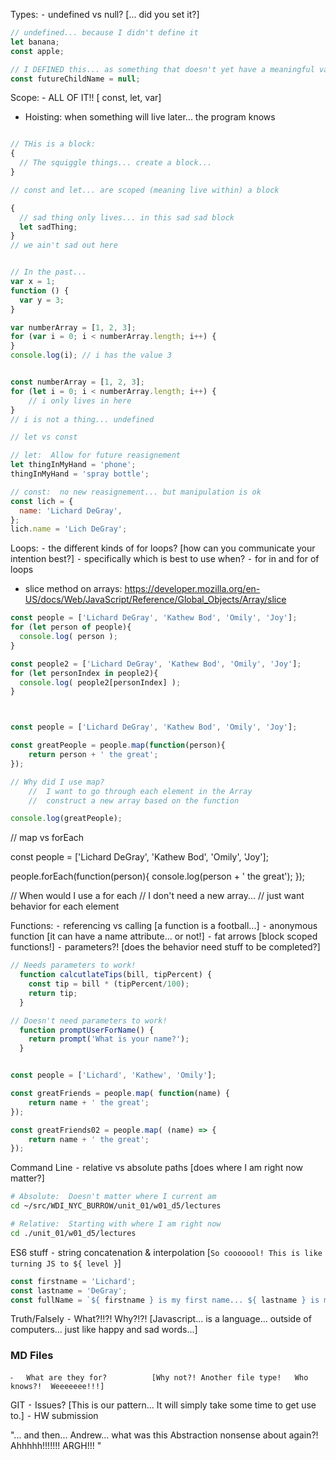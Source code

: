 Types:
	⁃	undefined vs null?      [... did you set it?]

```js
// undefined... because I didn't define it
let banana;
const apple;  

// I DEFINED this... as something that doesn't yet have a meaningful value
const futureChildName = null;
```



Scope:
	-	ALL OF IT!!     [ const, let, var]
  - Hoisting:   when something will live later... the program knows

```js

// THis is a block:
{
  // The squiggle things... create a block...
}

// const and let... are scoped (meaning live within) a block

{  
  // sad thing only lives... in this sad sad block
  let sadThing;    
}
// we ain't sad out here


// In the past...
var x = 1;
function () {
  var y = 3;
}

var numberArray = [1, 2, 3];
for (var i = 0; i < numberArray.length; i++) {
}
console.log(i); // i has the value 3


const numberArray = [1, 2, 3];
for (let i = 0; i < numberArray.length; i++) {
    // i only lives in here
}
// i is not a thing... undefined


```



```js
// let vs const

// let:  Allow for future reasignement
let thingInMyHand = 'phone';
thingInMyHand = 'spray bottle';

// const:  no new reasignement... but manipulation is ok
const lich = {
  name: 'Lichard DeGray',
};
lich.name = 'Lich DeGray';

```


Loops:
	⁃	the different kinds of for loops?                  [how can you communicate your intention best?]
	⁃	specifically which is best to use when?
	⁃	for in and for of loops
  - slice method on arrays:   https://developer.mozilla.org/en-US/docs/Web/JavaScript/Reference/Global_Objects/Array/slice

```js
const people = ['Lichard DeGray', 'Kathew Bod', 'Omily', 'Joy'];
for (let person of people){
  console.log( person );
}

const people2 = ['Lichard DeGray', 'Kathew Bod', 'Omily', 'Joy'];
for (let personIndex in people2){
  console.log( people2[personIndex] );
}



const people = ['Lichard DeGray', 'Kathew Bod', 'Omily', 'Joy'];

const greatPeople = people.map(function(person){
	return person + ' the great';
});

// Why did I use map?
	//  I want to go through each element in the Array
	//  construct a new array based on the function

console.log(greatPeople);
```

// map vs forEach

const people = ['Lichard DeGray', 'Kathew Bod', 'Omily', 'Joy'];

people.forEach(function(person){
	console.log(person + ' the great');
});

// When would I use a for each
		// I don't need a new array...
		// just want behavior for each element




Functions:
	⁃	referencing vs calling        [a function is a football...]
	⁃	anonymous function           [it can have a name attribute... or not!]
	⁃	fat arrows		         			[block scoped functions!]
 	⁃	parameters?!		  	       [does the behavior need stuff to be completed?]


```js  
// Needs parameters to work!
  function calcutlateTips(bill, tipPercent) {
  	const tip = bill * (tipPercent/100);
  	return tip;
  }

// Doesn't need parameters to work!
  function promptUserForName() {
  	return prompt('What is your name?');
  }


const people = ['Lichard', 'Kathew', 'Omily'];

const greatFriends = people.map( function(name) {
	return name + ' the great';
});

const greatFriends02 = people.map( (name) => {
	return name + ' the great';
});

```





Command Line
	⁃	relative vs absolute paths   	[does where I am right now matter?]
```sh
# Absolute:  Doesn't matter where I current am
cd ~/src/WDI_NYC_BURROW/unit_01/w01_d5/lectures

# Relative:  Starting with where I am right now
cd ./unit_01/w01_d5/lectures
```


ES6 stuff
	⁃	string concatenation  & interpolation   		[`So cooooool! This is like turning JS to ${ level }`]
```js
const firstname = 'Lichard';
const lastname = 'DeGray';
const fullName = `${ firstname } is my first name... ${ lastname } is my last name`;
```

Truth/Falsely
	⁃	What?!!?!  Why?!?!    		[Javascript... is a language... outside of computers... just like happy and sad words...]


### MD Files
	⁃	What are they for?			[Why not?! Another file type!   Who knows?!  Weeeeeee!!!]

GIT
	⁃	Issues?						[This is our pattern...  It will simply take some time to get use to.]
	⁃	HW submission


"... and then... Andrew... what was this Abstraction nonsense about again?!  Ahhhhh!!!!!!!  ARGH!!! "
